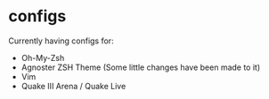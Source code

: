 configs
=======
Currently having configs for:

* Oh-My-Zsh
* Agnoster ZSH Theme (Some little changes have been made to it)
* Vim
* Quake III Arena / Quake Live
